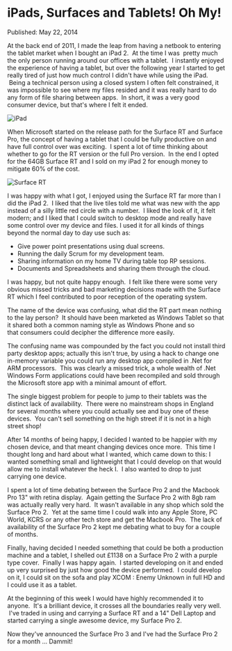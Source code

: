 # iPads, Surfaces and Tablets! Oh My!

Published: May 22, 2014

At the back end of 2011, I made the leap from having a netbook to entering the tablet market when I bought an iPad 2.  At the time I was  pretty much the only person running around our offices with a tablet.  I instantly enjoyed the experience of having a tablet, but over the following year I started to get really tired of just how much control I didn't have while using the iPad.  Being a technical person using a closed system I often felt constrained, it was impossible to see where my files resided and it was really hard to do any form of file sharing between apps.  In short, it was a very good consumer device, but that's where I felt it ended.

![iPad](articles/images/ipad2.jpg)

When Microsoft started on the release path for the Surface RT and Surface Pro, the concept of having a tablet that I could be fully productive on and have full control over was exciting.  I spent a lot of time thinking about whether to go for the RT version or the full Pro version.  In the end I opted for the 64GB Surface RT and I sold on my iPad 2 for enough money to mitigate 60% of the cost.

![Surface RT](articles/images/surfacert.jpg)

I was happy with what I got, I enjoyed using the Surface RT far more than I did the iPad 2.  I liked that the live tiles told me what was new with the app instead of a silly little red circle with a number.  I liked the look of it, it felt modern; and I liked that I could switch to desktop mode and really have some control over my device and files. I used it for all kinds of things beyond the normal day to day use such as:

- Give power point presentations using dual screens.
- Running the daily Scrum for my development team.
- Sharing information on my home TV during table top RP sessions.
- Documents and Spreadsheets and sharing them through the cloud.

I was happy, but not quite happy enough.  I felt like there were some very obvious missed tricks and bad marketing decisions made with the Surface RT which I feel contributed to poor reception of the operating system.

The name of the device was confusing, what did the RT part mean nothing to the lay person?  It should have been marketed as Windows Tablet so that it shared both a common naming style as Windows Phone and so that consumers could decipher the difference more easily.

The confusing name was compounded by the fact you could not install third party desktop apps; actually this isn't true, by using a hack to change one in-memory variable you could run any desktop app compiled in .Net for ARM processors.  This was clearly a missed trick, a whole wealth of .Net Windows Form applications could have been recompiled and sold through the Microsoft store app with a minimal amount of effort.

The single biggest problem for people to jump to their tablets was the distinct lack of availability.  There were no mainstream shops in England for several months where you could actually see and buy one of these devices.  You can't sell something on the high street if it is not in a high street shop!

After 14 months of being happy, I decided I wanted to be happier with my chosen device, and that meant changing devices once more.  This time I thought long and hard about what I wanted, which came down to this: I wanted something small and lightweight that I could develop on that would allow me to install whatever the heck I.  I also wanted to drop to just carrying one device.

I spent a lot of time debating between the Surface Pro 2 and the Macbook Pro 13" with retina display.  Again getting the Surface Pro 2 with 8gb ram was actually really very hard.  It wasn't available in any shop which sold the Surface Pro 2.  Yet at the same time I could walk into any Apple Store, PC World, KCRS or any other tech store and get the Macbook Pro.  The lack of availability of the Surface Pro 2 kept me debating what to buy for a couple of months.

Finally, having decided I needed something that could be both a production machine and a tablet, I shelled out £1138 on a Surface Pro 2 with a purple type cover.  Finally I was happy again.  I started developing on it and ended up very surprised by just how good the device performed.  I could develop on it, I could sit on the sofa and play XCOM : Enemy Unknown in full HD and I could use it as a tablet.

At the beginning of this week I would have highly recommended it to anyone.  It's a brilliant device, it crosses all the boundaries really very well.  I've traded in using and carrying a Surface RT and a 14" Dell Laptop and started carrying a single awesome device, my Surface Pro 2.

Now they've announced the Surface Pro 3 and I've had the Surface Pro 2 for a month ... Dammit!